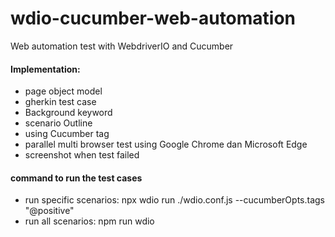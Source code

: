 # wdio-cucumber-web-automation
Web automation test with WebdriverIO and Cucumber

#### Implementation:
* page object model
* gherkin test case
* Background keyword
* scenario Outline
* using Cucumber tag
* parallel multi browser test using Google Chrome dan Microsoft Edge
* screenshot when test failed

#### command to run the test cases
* run specific scenarios: npx wdio run ./wdio.conf.js --cucumberOpts.tags "@positive"
* run all scenarios: npm run wdio
